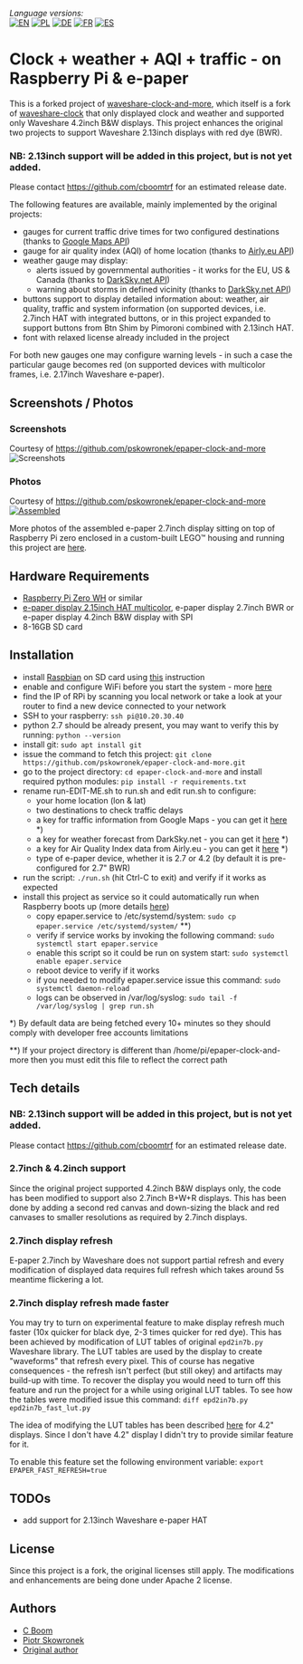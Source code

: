 _Language versions:_\
[![EN](https://github.com/cboomtrf/epaper-display/raw/master/www/flags/lang-US.png)](https://github.com/cboomtrf/epaper-display) 
[![PL](https://github.com/cboomtrf/epaper-display/raw/master/www/flags/lang-PL.png)](https://translate.googleusercontent.com/translate_c?sl=en&tl=pl&u=https://github.com/cboomtrf/epaper-display)
[![DE](https://github.com/cboomtrf/epaper-display/raw/master/www/flags/lang-DE.png)](https://translate.googleusercontent.com/translate_c?sl=en&tl=de&u=https://github.com/cboomtrf/epaper-display)
[![FR](https://github.com/cboomtrf/epaper-display/raw/master/www/flags/lang-FR.png)](https://translate.googleusercontent.com/translate_c?sl=en&tl=fr&u=https://github.com/cboomtrf/epaper-display)
[![ES](https://github.com/cboomtrf/epaper-display/raw/master/www/flags/lang-ES.png)](https://translate.googleusercontent.com/translate_c?sl=en&tl=es&u=https://github.com/cboomtrf/epaper-display)

# Clock + weather + AQI + traffic - on Raspberry Pi & e-paper

This is a forked project of [waveshare-clock-and-more](https://github.com/pskowronek/epaper-clock-and-more), which itself is a fork of [waveshare-clock](https://github.com/prehensile/waveshare-clock) that only displayed clock and weather and supported only Waveshare 4.2inch B&W displays.
This project enhances the original two projects to support Waveshare 2.13inch displays with red dye (BWR).

### NB: 2.13inch support will be added in this project, but is not yet added. 
Please contact https://github.com/cboomtrf for an estimated release date.

The following features are available, mainly implemented by the original projects:
- gauges for current traffic drive times for two configured destinations (thanks to [Google Maps API](https://developers.google.com/maps/documentation/))
- gauge for air quality index (AQI) of home location (thanks to [Airly.eu API](http://developer.airly.eu/))
- weather gauge may display:
  - alerts issued by governmental authorities - it works for the EU, US & Canada (thanks to [DarkSky.net API](https://darksky.net/dev/docs))
  - warning about storms in defined vicinity (thanks to [DarkSky.net API](https://darksky.net/dev/docs))
- buttons support to display detailed information about: weather, air quality, traffic and system information (on supported devices, i.e. 2.7inch HAT with integrated buttons, or in this project expanded to support buttons from Btn Shim by Pimoroni combined with 2.13inch HAT.
- font with relaxed license already included in the project

For both new gauges one may configure warning levels - in such a case the particular gauge becomes red (on supported devices with multicolor frames, i.e. 2.17inch Waveshare e-paper).

## Screenshots / Photos

### Screenshots
Courtesy of https://github.com/pskowronek/epaper-clock-and-more
![Screenshots](https://github.com/pskowronek/epaper-clock-and-more/raw/master/www/screenshots/epaper-screenshots.png)


### Photos
Courtesy of https://github.com/pskowronek/epaper-clock-and-more
[![Assembled](https://pskowronek.github.io/epaper-clock-and-more/www/assembled/01.JPG)](https://pskowronek.github.io/epaper-clock-and-more/www/assembled/index.html "Photos of assembled epaper + rasberry pi zero running epaper-clock-and-more")

More photos of the assembled e-paper 2.7inch display sitting on top of Raspberry Pi zero enclosed in a custom-built LEGO™ housing and running this project are [here](https://pskowronek.github.io/epaper-clock-and-more/www/assembled/index.html "Photos of assembled epaper + rasberry pi zero running epaper-clock-and-more").

## Hardware Requirements

- [Raspberry Pi Zero WH](https://www.raspberrypi.org/blog/zero-wh/) or similar
- [e-paper display 2.15inch HAT multicolor](https://www.waveshare.com/wiki/2.13inch_e-Paper_HAT), e-paper display 2.7inch BWR or e-paper display 4.2inch B&W display with SPI
- 8-16GB SD card

## Installation

- install [Raspbian](https://www.raspberrypi.org/downloads/) on SD card using [this](https://www.raspberrypi.org/documentation/installation/installing-images/README.md) instruction
- enable and configure WiFi before you start the system - more [here](https://howchoo.com/g/ndy1zte2yjn/how-to-set-up-wifi-on-your-raspberry-pi-without-ethernet)
- find the IP of RPi by scanning you local network or take a look at your router to find a new device connected to your network
- SSH to your raspberry: ```ssh pi@10.20.30.40```
- python 2.7 should be already present, you may want to verify this by running: ```python --version```
- install git: ```sudo apt install git```
- issue the command to fetch this project: ```git clone https://github.com/pskowronek/epaper-clock-and-more.git```
- go to the project directory: ```cd epaper-clock-and-more``` and install required python modules: ```pip install -r requirements.txt```
- rename run-EDIT-ME.sh to run.sh and edit run.sh to configure:
  - your home location (lon & lat)
  - two destinations to check traffic delays
  - a key for traffic information from Google Maps - you can get it [here](https://developers.google.com/maps/documentation/embed/get-api-key) *)
  - a key for weather forecast from DarkSky.net - you can get it [here](https://darksky.net/dev/register) *)
  - a key for Air Quality Index data from Airly.eu - you can get it [here](https://developer.airly.eu/register) *)
  - type of e-paper device, whether it is 2.7 or 4.2 (by default it is pre-configured for 2.7" BWR)
- run the script: ```./run.sh``` (hit Ctrl-C to exit) and verify if it works as expected
- install this project as service so it could automatically run when Raspberry boots up (more details [here](https://www.raspberrypi.org/documentation/linux/usage/systemd.md))
  - copy epaper.service to /etc/systemd/system: ```sudo cp epaper.service /etc/systemd/system/``` **)
  - verify if service works by invoking the following command: ```sudo systemctl start epaper.service```
  - enable this script so it could be run on system start: ```sudo systemctl enable epaper.service```
  - reboot device to verify if it works
  - if you needed to modify epaper.service issue this command: ```sudo systemctl daemon-reload```
  - logs can be observed in /var/log/syslog: ```sudo tail -f /var/log/syslog | grep run.sh```

*) By default data are being fetched every 10+ minutes so they should comply with developer free accounts limitations

**) If your project directory is different than /home/pi/epaper-clock-and-more then you must edit this file to reflect the correct path

## Tech details

### NB: 2.13inch support will be added in this project, but is not yet added. 
Please contact https://github.com/cboomtrf for an estimated release date.

### 2.7inch & 4.2inch support

Since the original project supported 4.2inch B&W displays only, the code has been modified to support also 2.7inch B+W+R displays. This has been done by adding a second red canvas and down-sizing the black and red canvases to smaller resolutions as required by 2.7inch displays.

### 2.7inch display refresh

E-paper 2.7inch by Waveshare does not support partial refresh and every modification of displayed data requires full refresh which takes around 5s meantime flickering a lot.

### 2.7inch display refresh made faster

You may try to turn on experimental feature to make display refresh much faster (10x quicker for black dye, 2-3 times quicker for red dye).
This has been achieved by modification of LUT tables of original ```epd2in7b.py``` Waveshare library. The LUT tables are used by the display
to create "waveforms" that refresh every pixel. This of course has negative consequences - the refresh isn't perfect (but still okey) and
artifacts may build-up with time. To recover the display you would need to turn off this feature and run the project for a while using original LUT tables.
To see how the tables were modified issue this command: ```diff epd2in7b.py epd2in7b_fast_lut.py```

The idea of modifying the LUT tables has been described [here](http://benkrasnow.blogspot.com/2017/10/fast-partial-refresh-on-42-e-paper.html) for 4.2" displays.
Since I don't have 4.2" display I didn't try to provide similar feature for it.

To enable this feature set the following environment variable: ```export EPAPER_FAST_REFRESH=true```


## TODOs

- add support for 2.13inch Waveshare e-paper HAT

## License

Since this project is a fork, the original licenses still apply. The modifications and enhancements are being done under Apache 2 license.

## Authors

- [C Boom](https://github.com/cboomtrf)
- [Piotr Skowronek](https://github.com/pskowronek)
- [Original author](https://github.com/prehensile)

